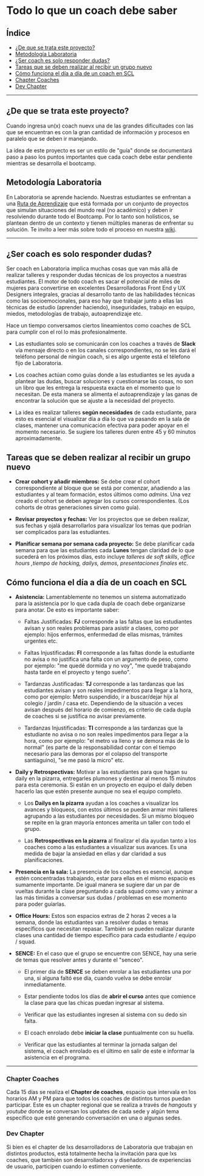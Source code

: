 # Todo lo que un coach debe saber

## Índice


* [¿De que se trata este proyecto?](#¿de-que-se-trata-este-proyecto?)
* [Metodología Laboratoria](#metodología-laboratoria)
* [¿Ser coach es solo responder dudas?](#¿ser-coach-es-solo-responder-dudas?)
* [Tareas que se deben realizar al recibir un grupo nuevo](#tareas-que-se-deben-realizar-al-recibir-un-grupo-nuevo)
* [Cómo funciona el día a día de un coach en SCL](#cómo-funciona-el-día-a-día-de-un-coach-en-SCL)
* [Chapter Coaches](#chapter-coaches)
* [Dev Chapter](#dev-chapter)

***
## ¿De que se trata este proyecto?

Cuando ingresa un(x) coach nuevx una de las grandes dificultades con las que se encuentran es con la gran cantidad de información y procesos en paralelo que se deben ir manejando.

La idea de este proyecto es ser un estilo de "guía" donde se documentará paso a paso los puntos importantes que cada coach debe estar pendiente mientras se desarrolla el bootcamp.

## Metodología Laboratoria

En Laboratoria se aprende haciendo. Nuestras estudiantes se enfrentan a una [Ruta de Aprendizaje](https://docs.google.com/drawings/d/1NmDVTea4oHGAhbJ8_ygzFYII7NuumuiZxCunj-lNO20/edit) que está formada por un conjunto de proyectos que simulan situaciones del mundo real (no académico) y deben ir resolviendo durante todo el Bootcamp. Por lo tanto son holísticos, se plantean dentro de un contexto y tienen múltiples maneras de enfrentar su solución.
Te invito a leer más sobre todo el proceso en nuestra [wiki](https://sites.google.com/laboratoria.la/wiki).

***

## ¿Ser coach es solo responder dudas?

Ser coach en Laboratoria implica muchas cosas que van más allá de realizar talleres y responder dudas técnicas de los proyectos a nuestras estudiantes. El motor de todo coach es sacar el potencial de miles de mujeres para convertirse en excelentes Desarrolladoras Front End y UX Designers integrales, gracias al desarrollo tanto de las habilidades técnicas como las socioemocionales, para eso hay que trabajar junto a ellas las técnicas de estudio (aprender haciendo), inseguridades, trabajo en equipo, miedos, metodologías de trabajo, autoaprendizaje etc.

Hace un tiempo conversamos ciertos lineamientos como coaches de SCL para cumplir con el rol lo más profesionalmente.

* Las estudiantes solo se comunicarán con los coaches a través de **Slack** vía mensaje directo o en los canales correspondientes, no se les dará el teléfono personal de ningún coach, si es algo urgente está el télefono fijo de Laboratoria.

* Los coaches actúan como guías donde a las estudiantes se les ayuda a plantear las dudas, buscar soluciones y cuestionarse las cosas, no son un libro que les entrega la respuesta exacta en el momento que lo necesitan. De esta manera se alimenta el autoaprendizaje y las ganas de encontrar la solución que se ajuste a la necesidad del proyecto.

* La idea es realizar talleres **según necesidades** de cada estudiante, para esto es esencial el visualizar día a día lo que va pasando en la sala de clases, mantener una comunicación efectiva para poder apoyar en el momento necesario. Se sugiere los talleres duren entre 45 y 60 minutos aproximadamente.

## Tareas que se deben realizar al recibir un grupo nuevo

* **Crear cohort y añadir miembros:** Se debe crear el cohort correspondiente al bloque que se está por comenzar, añadiendo a las estudiantes y al team formación, estos últimos como _admins_. Una vez creado el cohort se deben agregar los cursos correspondientes. (Los cohorts de otras generaciones sirven como guía).

* **Revisar proyectos y fechas:** Ver los proyectos que se deben realizar, sus fechas y ojalá desarrollarlos para visualizar los temas que podrían ser complicados para las estudiantes.

* **Planificar semana por semana cada proyecto:** Se debe planificar cada semana para que las estudiantes cada **Lunes** tengan claridad de lo que sucederá en los próximos días, esto incluye _talleres de soft skills_, _office hours ,tiempo de hacking, dailys, demos, presentaciones finales_ etc.

## Cómo funciona el día a día de un coach en SCL

* **Asistencia:** Lamentablemente no tenemos un sistema automatizado para la asistencia por lo que cada dupla de coach debe organizarse para anotar. De esto es importante saber:
  - Faltas Justificadas: **FJ** corresponde a las faltas que las estudiantes avisan y son reales problemas para asistir a clases, como por ejemplo: hijos enfermos, enfermedad de ellas mismas, trámites urgentes etc.

  - Faltas Injustificadas: **FI** corresponde a las faltas donde la estudiante no avisa o no justifica una falta con un argumento de peso, como por ejemplo: "me quedé dormida y no voy", "me quedé trabajando hasta tarde en el proyecto y tengo sueño".

  - Tardanzas Justificadas: **TJ** corresponde a las tardanzas que las estudiantes avisan y son reales impedimentos para llegar a la hora, como por ejemplo: Metro suspendido, ir a buscar/dejar hijx al colegio / jardín / casa etc. Dependiendo de la situación a veces avisan después del horario de comienzo, es criterio de cada dupla de coaches si se justifica no avisar previamente.
  
  - Tardanzas Injustificadas: **TI** corresponde a las tardanzas que la estudiante no avisa o no son reales impedimentos para llegar a la hora, como por ejemplo: "el metro va lleno y se demora más de lo normal" (es parte de la responsabilidad contar con el tiempo necesario para las demoras por el colapso del transporte santiaguino), "se me pasó la micro" etc. 

* **Daily y Retrospectivas:** Motivar a las estudiantes para que hagan su daily en la pizarra, entregarles plumones y destinar al menos 15 minutos para esta ceremonia. Si están en un proyecto en equipo el daily deben hacerlo las que estén presente aunque no sea el equipo completo.
  - Los **Dailys en la pizarra** ayudan a los coaches a visualizar los avances y bloqueos, con estos últimos se pueden armar mini talleres agrupando a las estudiantes por necesidades. Si un mismo bloqueo se repite en la gran mayoría entonces amerita un taller con todo el grupo.

  - Las **Retrospectivas en la pizarra** al finalizar el día ayudan tanto a los coaches como a las estudiantes a visualizar sus avances. Es una medida de bajar la ansiedad en ellas y dar claridad a sus planificaciones.

* **Presencia en la sala:** La presencia de los coaches es esencial, aunque estén concentradas trabajando, estar para ellas en el mismo espacio es sumamente importante. De igual manera se sugiere dar un par de vueltas durante la clase preguntando a cada squad como van y animar a las más tímidas a conversar sus dudas / problemas en ese momento para poder guíarlas.

* **Office Hours:** Estos son espacios extras de 2 horas 2 veces a la semana, donde las estudiantes van a resolver dudas o temas específicos que necesitan repasar. También se pueden realizar durante clases una cantidad de tiempo específico para cada estudiante / equipo / squad.

* **SENCE:** En el caso que el grupo se encuentre con SENCE, hay una serie de temas que resolver antes y durante el "senceo".
    - El primer día de **SENCE** se deben enrolar a las estudiantes una por una, si alguna faltó ese día, cuando vuelva se debe enrolar inmediatamente.

    - Estar pendiente todos los días de **abrir el curso** antes que comience la clase para que las chicas puedan ingresar al sistema.

    - Verificar que las estudiantes ingresen al sistema con su dedo sin falta.

    - El coach enrolado debe **iniciar la clase** puntualmente con su huella.

    - Verificar que las estudiantes al terminar la jornada salgan del sistema, el coach enrolado es el último en salir de este e informar la asistencia en el programa.


***

### Chapter Coaches

Cada 15 días se realiza el **Chapter de coaches**, espacio que intervala en los horarios AM y PM para que todos los coaches de distintos turnos puedan participar. Este es un chapter regional que se realiza a través de _hangouts_ y _youtube_ donde se conversan los updates de cada sede y algún tema específico que esté generando conversación en una o algunas sedes.

### Dev Chapter

Si bien es el chapter de lxs desarrolladorxs de Laboratoria que trabajan en distintos productos, está totalmente hecha la invitación para que lxs coaches, que también son desarrolladorxs y diseñadorxs de experiencias de usuario, participen cuando lo estimen conveniente.